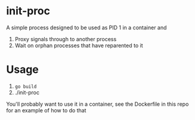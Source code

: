 init-proc
=========

A simple process designed to be used as PID 1 in a container and

1. Proxy signals through to another process
2. Wait on orphan processes that have reparented to it


Usage
=====

1. `go build`
2. ./init-proc <command to run> <args to this command>

You'll probably want to use it in a container, see the Dockerfile in this repo
for an example of how to do that
